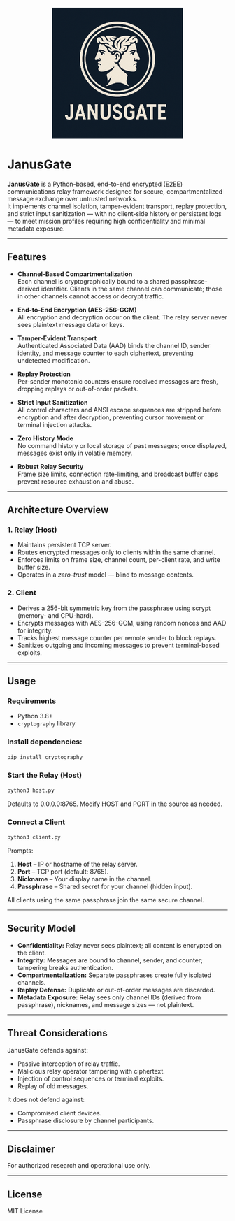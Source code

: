 <p align="center">
  <img src="logo.png" alt="JanusGate" width="300">
</p>

# JanusGate

**JanusGate** is a Python-based, end-to-end encrypted (E2EE) communications relay framework designed for secure, compartmentalized message exchange over untrusted networks.  
It implements channel isolation, tamper-evident transport, replay protection, and strict input sanitization — with no client-side history or persistent logs — to meet mission profiles requiring high confidentiality and minimal metadata exposure.

---

## Features

- **Channel-Based Compartmentalization**  
  Each channel is cryptographically bound to a shared passphrase-derived identifier. Clients in the same channel can communicate; those in other channels cannot access or decrypt traffic.

- **End-to-End Encryption (AES-256-GCM)**  
  All encryption and decryption occur on the client. The relay server never sees plaintext message data or keys.

- **Tamper-Evident Transport**  
  Authenticated Associated Data (AAD) binds the channel ID, sender identity, and message counter to each ciphertext, preventing undetected modification.

- **Replay Protection**  
  Per-sender monotonic counters ensure received messages are fresh, dropping replays or out-of-order packets.

- **Strict Input Sanitization**  
  All control characters and ANSI escape sequences are stripped before encryption and after decryption, preventing cursor movement or terminal injection attacks.

- **Zero History Mode**  
  No command history or local storage of past messages; once displayed, messages exist only in volatile memory.

- **Robust Relay Security**  
  Frame size limits, connection rate-limiting, and broadcast buffer caps prevent resource exhaustion and abuse.

---

## Architecture Overview

### 1. **Relay (Host)**
- Maintains persistent TCP server.
- Routes encrypted messages only to clients within the same channel.
- Enforces limits on frame size, channel count, per-client rate, and write buffer size.
- Operates in a *zero-trust* model — blind to message contents.

### 2. **Client**
- Derives a 256-bit symmetric key from the passphrase using scrypt (memory- and CPU-hard).
- Encrypts messages with AES-256-GCM, using random nonces and AAD for integrity.
- Tracks highest message counter per remote sender to block replays.
- Sanitizes outgoing and incoming messages to prevent terminal-based exploits.

---

## Usage

### Requirements
- Python 3.8+
- `cryptography` library

### Install dependencies:
```bash
pip install cryptography
```

### Start the Relay (Host)
```bash
python3 host.py
```

Defaults to 0.0.0.0:8765. Modify HOST and PORT in the source as needed.

### Connect a Client
```bash
python3 client.py
```

Prompts:
1. **Host** – IP or hostname of the relay server.
2. **Port** – TCP port (default: 8765).
3. **Nickname** – Your display name in the channel.
4. **Passphrase** – Shared secret for your channel (hidden input).

All clients using the same passphrase join the same secure channel.

---

## Security Model
- **Confidentiality:** Relay never sees plaintext; all content is encrypted on the client.
- **Integrity:** Messages are bound to channel, sender, and counter; tampering breaks authentication.
- **Compartmentalization:** Separate passphrases create fully isolated channels.
- **Replay Defense:** Duplicate or out-of-order messages are discarded.
- **Metadata Exposure:** Relay sees only channel IDs (derived from passphrase), nicknames, and message sizes — not plaintext.

---

## Threat Considerations
JanusGate defends against:
- Passive interception of relay traffic.
- Malicious relay operator tampering with ciphertext.
- Injection of control sequences or terminal exploits.
- Replay of old messages.

It does not defend against:
- Compromised client devices.
- Passphrase disclosure by channel participants.

---

## Disclaimer
For authorized research and operational use only.

---

## License
MIT License
